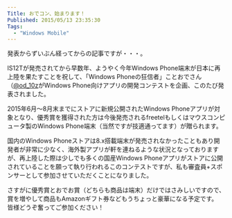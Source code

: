 ```yaml
---
Title: おでコン、始まります！
Published: 2015/05/13 23:35:30
Tags:
  - "Windows Mobile"
---
```

発表からずいぶん経ってからの記事ですが・・・。  

<?# Twitter 594422654590799872 /?>

IS12Tが発売されてから早数年、ようやく今年Windows Phone端末が日本に再上陸を果たすことを祝して、「Windows Phoneの狂信者」ことおでさん（[@od_10z](https://twitter.com/od_10z/)がWindows Phone向けアプリの開発コンテストを企画、このたび発表されました。  

2015年6月～8月末までにストアに新規公開されたWindows Phoneアプリが対象となり、優秀賞を獲得された方は今後発売されるfreetelもしくはマウスコンピュータ製のWindows Phone端末（当然ですが技適通ってます）が贈られます。  

国内のWindows Phoneストアは8.x搭載端末が発売されなかったこともあり開発者が非常に少なく、海外製アプリが軒を連ねるような状況となっておりますが、再上陸した際は少しでも多くの国産Windows Phoneアプリがストアに公開されていることを願って執り行われるこのコンテストですが、私も審査員+スポンサーとして参加させていただくことになりました。  

さすがに優秀賞とおでお賞（どちらも商品は端末）だけではさみしいですので、賞を増やして商品もAmazonギフト券などもうちょっと豪華になる予定です。  
皆様どうぞ奮ってご参加ください！